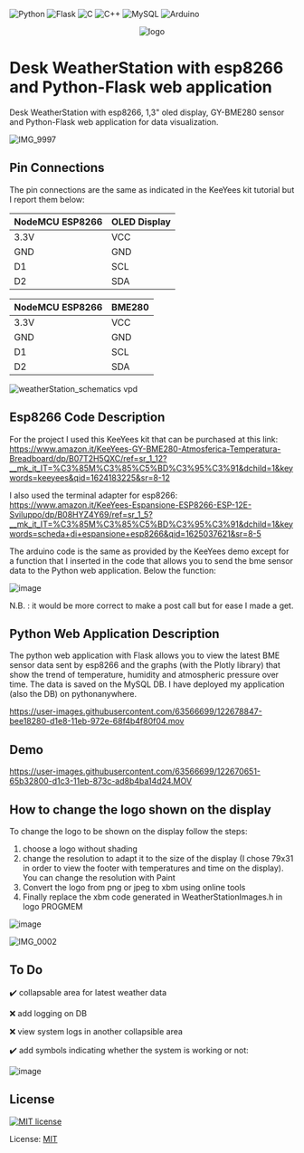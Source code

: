 ![Python](https://img.shields.io/badge/python-%2314354C.svg?style=for-the-badge&logo=python&logoColor=white)
![Flask](https://img.shields.io/badge/flask-%23000.svg?style=for-the-badge&logo=flask&logoColor=white)
![C](https://img.shields.io/badge/c-%2300599C.svg?style=for-the-badge&logo=c&logoColor=white)
![C++](https://img.shields.io/badge/c++-%2300599C.svg?style=for-the-badge&logo=c%2B%2B&logoColor=white)
![MySQL](https://img.shields.io/badge/mysql-%2300f.svg?style=for-the-badge&logo=mysql&logoColor=white)
![Arduino](https://img.shields.io/badge/-Arduino-00979D?style=for-the-badge&logo=Arduino&logoColor=white)

<p align="center">
  <img alt="logo" src="https://user-images.githubusercontent.com/63566699/129363483-482f40ab-d79a-4840-8403-ea86b529e504.png">
</p>

# Desk WeatherStation with esp8266 and Python-Flask web application

Desk WeatherStation with esp8266, 1,3" oled display, GY-BME280 sensor and Python-Flask web application for data visualization.

![IMG_9997](https://user-images.githubusercontent.com/63566699/122669852-6c3fa080-d1bf-11eb-930a-4914e73b7bcb.jpg)

## Pin Connections
The pin connections are the same as indicated in the KeeYees kit tutorial but I report them below:


|NodeMCU ESP8266	|OLED Display   	|
|---		|---			|
| 3.3V  |  VCC | 
|  GND | GND  |
| D1  | SCL  |
| D2 | SDA|



|NodeMCU ESP8266	|BME280   	|
|---		|---			|
| 3.3V  |  VCC | 
|  GND | GND  |
| D1  | SCL  |
| D2 | SDA|



![weatherStation_schematics vpd](https://user-images.githubusercontent.com/63566699/124649145-6a046400-de98-11eb-9ae6-82c244e2d203.jpg)



## Esp8266 Code Description
For the project I used this KeeYees kit that can be purchased at this link: https://www.amazon.it/KeeYees-GY-BME280-Atmosferica-Temperatura-Breadboard/dp/B07T2H5QXC/ref=sr_1_12?__mk_it_IT=%C3%85M%C3%85%C5%BD%C3%95%C3%91&dchild=1&keywords=keeyees&qid=1624183225&sr=8-12

I also used the terminal adapter for esp8266: https://www.amazon.it/KeeYees-Espansione-ESP8266-ESP-12E-Sviluppo/dp/B08HYZ4Y69/ref=sr_1_5?__mk_it_IT=%C3%85M%C3%85%C5%BD%C3%95%C3%91&dchild=1&keywords=scheda+di+espansione+esp8266&qid=1625037621&sr=8-5

The arduino code is the same as provided by the KeeYees demo except for a function that I inserted in the code that allows you to send the bme sensor data to the Python web application. Below the function:

![image](https://user-images.githubusercontent.com/63566699/122677332-36f87a00-d1e2-11eb-9662-7471f9739d6b.png)

N.B. : it would be more correct to make a post call but for ease I made a get.

## Python Web Application Description
The python web application with Flask allows you to view the latest BME sensor data sent by esp8266 and the graphs (with the Plotly library) that show the trend of temperature, humidity and atmospheric pressure over time. The data is saved on the MySQL DB.
I have deployed my application (also the DB) on pythonanywhere.


https://user-images.githubusercontent.com/63566699/122678847-bee18280-d1e8-11eb-972e-68f4b4f80f04.mov




## Demo
https://user-images.githubusercontent.com/63566699/122670651-65b32800-d1c3-11eb-873c-ad8b4ba14d24.MOV

## How to change the logo shown on the display

To change the logo to be shown on the display follow the steps:
1.  choose a logo without shading
2.  change the resolution to adapt it to the size of the display (I chose 79x31 in order to view the footer with temperatures and time on the display). You can       change the resolution with Paint
3.  Convert the logo from png or jpeg to xbm using online tools
4.  Finally replace the xbm code generated in WeatherStationImages.h in logo PROGMEM

![image](https://user-images.githubusercontent.com/63566699/122680036-b5a6e480-d1ed-11eb-9f09-a96ce5628539.png)

![IMG_0002](https://user-images.githubusercontent.com/63566699/122680078-eb4bcd80-d1ed-11eb-9c66-81f6451eabd0.jpg)

## To Do

:heavy_check_mark: collapsable area for latest weather data

:x: add logging on DB

:x: view system logs in another collapsible area

:heavy_check_mark: add symbols indicating whether the system is working or not:

![image](https://user-images.githubusercontent.com/63566699/125974641-41e2e72a-04b7-4d77-a63a-d4274c708ce6.png)


## License


[![MIT license](https://img.shields.io/badge/License-MIT-blue.svg)](https://lbesson.mit-license.org/)


License: [MIT](https://github.com/albino98/Arduino_Desk_Weatherstation/blob/main/LICENSE)
